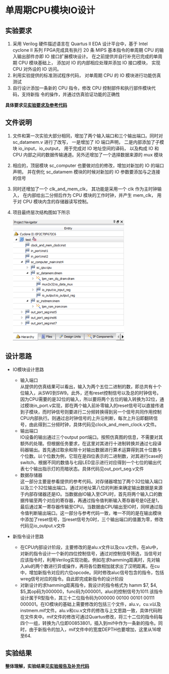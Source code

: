 # 单周期CPU模块IO设计

## 实验要求
1. 采用 Verilog 硬件描述语言在 Quartus II EDA 设计平台中，基于 Intel cyclone II 系列 FPGA完成具有执行 20 条 MIPS 基本指令的单周期 CPU 的输入输出部件亦即 IO 接口扩展模块设计。 在之前提供并自行补充已完成的单周期 CPU 模块基础上， 添加对 IO 的内部相应处理并添加 IO 接口模块， 实现 CPU 对外设的 IO 访问。
2. 利用实验提供的标准测试程序代码， 对单周期 CPU 的 IO 模块进行功能仿真测试
3. 自行设计添加一条新的 CPU 指令，修改 CPU 控制部件和执行部件模块代码，支持新指
令的操作，并通过仿真验证功能的正确性

**具体要求见[实验要求及参考代码](./实验要求及参考代码)**

## 文件说明

1. 文件和第一次实验大部分相同，增加了两个输入端口和三个输出端口。同时对sc_datamem.v 进行了改写， 一是增加了 IO 端口声明， 二是内部添加了子模块 io_input，io_output， 用于完成对 IO 地址空间的译码， 以及构成 IO 和 CPU 内部之间的数据传输通道。另外还增加了一个选择数据来源的 mux 模块
2. 相应的，顶层模块 sc_computer 也要做对应的修改，增加对新加的 IO 的端口声明， 并在例化 sc_datamem 模块的时候对新加的 IO 参数要添加与之连接的信号
3. 同时还增加了一个 clk_and_mem_clk， 其功能是采用一个 clk 作为主时钟输入， 在内部给出二分频后作为 CPU 模块的工作时钟，并产生 mem_clk， 用于对 CPU 模块内含的存储器读写控制。
4. 项目最终层次结构图如下所示  

    ![source file](Figure/layer.png) 


## 设计思路
* IO模块设计思路
  * 输入端口  
    从提供的仿真结果可以看出，输入为两个五位二进制的数，即总共有十个位输入，从SW0到SW9。此外，还有reset控制信号以及总的时钟信号。因为CPU需要的是32位的输入，所以要将两个五位的输入转换为32位，通过模块in_port.v实现，即在两个输入前补零输入的reset信号可以直接传递到子模块，而时钟信号则要进行二分频转换得到另一个信号共同作用控制CPU内部执行。则通过总时钟信号的上升沿判断，每次上升沿即翻转信号，由此得到二分频时钟，具体代码见clock_and_mem_clock.v文件。
  * 输出端口  
    IO设备的输出通过三个output port端口。按照仿真图的信息，不需要对其额外的处理。但根据任务要求，在这里对其进行十进制转换并通过七段译码器输出。首先通过取余和除十对输出数据进行算术运算得到其十位数与个位数。以个位数为例，它现在是四位表示的二进制数，对其进行case的switch，根据不同的数值与七段LED显示进行对应得到一个七位的输出代表七个输出指示灯的亮暗状态。具体代码见out_port_seg.v文件
  * 数据存储器  
    这一部分主要是参看提供的参考代码。对存储器增加了两个32位输入端口以及三个32位输出端口。通过对地址第八位的判断来确定输出数据是来源于内部存储器还是IO。当数据由IO输入至CPU时，首先将两个输入口的数据传输至两个对应的寄存器，再通过指令值判断输入寄存器号是0还是1，最后通过某一寄存器传输至CPU。当数据由CPU输出至IO时，同样通过指令值判断输出端口。这一部分与参考代码一致，唯一不同的是在输出模块中添加了reset信号，当reset信号为0时，三个输出端口的值置为零，修改代码见io_output.v文件


* 新指令设计思路

    * 在CPU内部设计阶段，主要修改的是alu.v文件以及cu.v文件。在alu中，对新的指令设计一个新的四位控制信号，通过对控制信号筛选，当信号对应该指令时，利用Verilog实现功能。例如在求hamming距离时，先对输入alu的两个数进行异或操作，再将各位数相加就求出了汉明距离。在cu中，增加新指令对应的六位opcode。同时修改aluc信号包含的指令，包括wreg信号对应的指令。自此即完成新指令的设计阶段
    * 对新设计的求hamming距离指令，我设计的指令格式为 hamm $7, $4, $5,其op码为000000，func码为000001，aluc的控制信号为1011.该指令设计属于R型指令，其三十二位指令码为000000 00100 00101 00111 000001。在IO模块的基础上需要修改的包括三个文件，alu.v，cu.v以及instmem.mif文件。alu.v和cu.v文件的修改与上文思路一致，具体代码附在文件夹中。mif文件的修改可通过Quartus修改，将三十二位的指令码每四个一组，转换为八位即00853801，插入到mif中作为一条新的指令。同时，由于新指令的加入，mif文件中的宽度DEPTH也要增加，这里从16增至64.




## 实验结果
**整体理解，实验结果见[实验报告及补充代码](./实验报告及补充代码)**